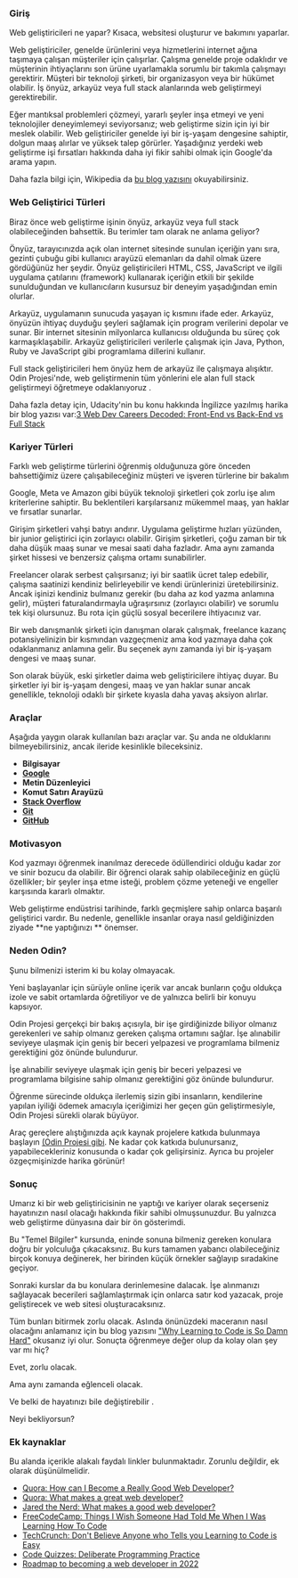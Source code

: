 ### Giriş

Web geliştiricileri ne yapar? Kısaca, websitesi oluşturur ve bakımını yaparlar.

Web geliştiriciler, genelde ürünlerini veya hizmetlerini internet ağına taşımaya çalışan müşteriler için çalışırlar. Çalışma genelde proje odaklıdır ve müşterinin ihtiyaçlarını son ürüne uyarlamakla sorumlu bir takımla çalışmayı gerektirir. Müşteri bir teknoloji şirketi, bir organizasyon veya bir hükümet olabilir. İş önyüz, arkayüz veya full stack alanlarında web geliştirmeyi gerektirebilir.

Eğer mantıksal problemleri çözmeyi, yararlı şeyler inşa etmeyi ve yeni teknolojiler deneyimlemeyi seviyorsanız; web geliştirme sizin için iyi bir meslek olabilir. Web geliştiriciler genelde iyi bir iş-yaşam dengesine sahiptir, dolgun maaş alırlar ve yüksek talep görürler. Yaşadığınız yerdeki web geliştirme işi fırsatları hakkında daha iyi fikir sahibi olmak için Google'da arama yapın.

Daha fazla bilgi için, Wikipedia da [bu blog yazısını](https://en.wikipedia.org/wiki/Web_design) okuyabilirsiniz.

### Web Geliştirici Türleri

Biraz önce web geliştirme işinin önyüz, arkayüz veya full stack olabileceğinden bahsettik. Bu terimler tam olarak ne anlama geliyor?

Önyüz, tarayıcınızda açık olan internet sitesinde sunulan içeriğin yanı sıra, gezinti çubuğu gibi kullanıcı arayüzü elemanları da dahil olmak üzere gördüğünüz her şeydir. Önyüz geliştiricileri HTML, CSS, JavaScript ve ilgili uygulama çatılarını (framework) kullanarak içeriğin etkili bir şekilde sunulduğundan ve kullanıcıların kusursuz bir deneyim yaşadığından emin olurlar.

Arkayüz, uygulamanın sunucuda yaşayan iç kısmını ifade eder. Arkayüz, önyüzün ihtiyaç duyduğu şeyleri sağlamak için program verilerini depolar ve sunar. Bir internet sitesinin milyonlarca kullanıcısı olduğunda bu süreç çok karmaşıklaşabilir. Arkayüz geliştiricileri verilerle çalışmak için Java, Python, Ruby ve JavaScript gibi programlama dillerini kullanır.

Full stack geliştiricileri hem önyüz hem de arkayüz ile çalışmaya alışıktır. Odin Projesi'nde, web geliştirmenin tüm yönlerini ele alan full stack geliştirmeyi öğretmeye odaklanıyoruz .

Daha fazla detay için, Udacity'nin bu konu hakkında İngilizce yazılmış harika bir blog yazısı var:[3 Web Dev Careers Decoded: Front-End vs Back-End vs Full Stack](https://www.udacity.com/blog/2020/12/front-end-vs-back-end-vs-full-stack-web-developers.html)

### Kariyer Türleri

Farklı web geliştirme türlerini öğrenmiş olduğunuza göre önceden bahsettiğimiz üzere çalışabileceğiniz müşteri ve işveren türlerine bir bakalım

Google, Meta ve Amazon gibi büyük teknoloji şirketleri çok zorlu işe alım kriterlerine sahiptir. Bu beklentileri karşılarsanız mükemmel maaş, yan haklar ve fırsatlar sunarlar.

Girişim şirketleri vahşi batıyı andırır. Uygulama geliştirme hızları yüzünden, bir junior geliştirici için zorlayıcı olabilir. Girişim şirketleri, çoğu zaman bir tık daha düşük maaş sunar ve mesai saati daha fazladır. Ama aynı zamanda şirket hissesi ve benzersiz çalışma ortamı sunabilirler.

Freelancer olarak serbest çalışırsanız; iyi bir saatlik ücret talep edebilir, çalışma saatinizi kendiniz belirleyebilir ve kendi ürünlerinizi üretebilirsiniz. Ancak işinizi kendiniz bulmanız gerekir (bu daha az kod yazma anlamına gelir), müşteri faturalandırmayla uğraşırsınız (zorlayıcı olabilir) ve sorumlu tek kişi olursunuz. Bu rota için güçlü sosyal becerilere ihtiyacınız var.

Bir web danışmanlık şirketi için danışman olarak çalışmak, freelance kazanç potansiyelinizin bir kısmından vazgeçmeniz ama kod yazmaya daha çok odaklanmanız anlamına gelir. Bu seçenek aynı zamanda iyi bir iş-yaşam dengesi ve maaş sunar.

Son olarak büyük, eski şirketler daima web geliştiricilere ihtiyaç duyar. Bu şirketler iyi bir iş-yaşam dengesi, maaş ve yan haklar sunar ancak genellikle, teknoloji odaklı bir şirkete kıyasla daha yavaş aksiyon alırlar.

### Araçlar

Aşağıda yaygın olarak kullanılan bazı araçlar var. Şu anda ne olduklarını bilmeyebilirsiniz, ancak ileride kesinlikle bileceksiniz.

- **Bilgisayar**
- **[Google](https://www.google.com/)**
- **Metin Düzenleyici**
- **Komut Satırı Arayüzü**
- **[Stack Overflow](http://stackoverflow.com/)**
- **[Git](https://git-scm.com/)**
- **[GitHub](https://github.com/)**

### Motivasyon

Kod yazmayı öğrenmek inanılmaz derecede ödüllendirici olduğu kadar zor ve sinir bozucu da olabilir. Bir öğrenci olarak sahip olabileceğiniz en güçlü özellikler; bir şeyler inşa etme isteği, problem çözme yeteneği ve engeller karşısında kararlı olmaktır.

Web geliştirme endüstrisi tarihinde, farklı geçmişlere sahip onlarca başarılı geliştirici vardır. Bu nedenle, genellikle insanlar oraya nasıl geldiğinizden ziyade **ne yaptığınızı ** önemser.

### Neden Odin?

Şunu bilmenizi isterim ki bu kolay olmayacak.

Yeni başlayanlar için sürüyle online içerik var ancak bunların çoğu oldukça izole ve sabit ortamlarda öğretiliyor ve de yalnızca belirli bir konuyu kapsıyor.

Odin Projesi gerçekçi bir bakış açısıyla, bir işe girdiğinizde biliyor olmanız gerekenleri ve sahip olmanız gereken çalışma ortamını sağlar. İşe alınabilir seviyeye ulaşmak için geniş bir beceri yelpazesi ve programlama bilmeniz gerektiğini göz önünde bulundurur.

İşe alınabilir seviyeye ulaşmak için geniş bir beceri yelpazesi ve programlama bilgisine sahip olmanız gerektiğini göz önünde bulundurur.

Öğrenme sürecinde oldukça ilerlemiş sizin gibi insanların, kendilerine yapılan iyiliği ödemek amacıyla içeriğimizi her geçen gün geliştirmesiyle, Odin Projesi sürekli olarak büyüyor.

Araç gereçlere alıştığınızda açık kaynak projelere katkıda bulunmaya başlayın [(Odin Projesi gibi](/contributing). Ne kadar çok katkıda bulunursanız, yapabilecekleriniz konusunda o kadar çok gelişirsiniz. Ayrıca bu projeler özgeçmişinizde harika görünür!

### Sonuç

Umarız ki bir web geliştiricisinin ne yaptığı ve kariyer olarak seçerseniz hayatınızın nasıl olacağı hakkında fikir sahibi olmuşsunuzdur. Bu yalnızca web geliştirme dünyasına dair bir ön gösterimdi.

Bu "Temel Bilgiler" kursunda, eninde sonuna bilmeniz gereken konulara doğru bir yolculuğa çıkacaksınız. Bu kurs tamamen yabancı olabileceğiniz birçok konuya değinerek, her birinden küçük örnekler sağlayıp sıradakine geçiyor.

Sonraki kurslar da bu konulara derinlemesine dalacak. İşe alınmanızı sağlayacak becerileri sağlamlaştırmak için onlarca satır kod yazacak, proje geliştirecek ve web sitesi oluşturacaksınız.

Tüm bunları bitirmek zorlu olacak. Aslında önünüzdeki maceranın nasıl olacağını anlamanız için bu blog yazısını ["Why Learning to Code is So Damn Hard"](https://www.thinkful.com/blog/why-learning-to-code-is-so-damn-hard/) okusanız iyi olur. Sonuçta öğrenmeye değer olup da kolay olan şey var mı hiç?

Evet, zorlu olacak.

Ama aynı zamanda eğlenceli olacak.

Ve belki de hayatınızı bile değiştirebilir .

Neyi bekliyorsun?

### Ek kaynaklar

Bu alanda içerikle alakalı faydalı linkler bulunmaktadır. Zorunlu değildir, ek olarak düşünülmelidir.

- [Quora: How can I Become a Really Good Web Developer?](http://www.quora.com/Computer-Programming/How-can-I-become-a-really-good-Web-Developer-starting-from-now-at-age-20-before-age-25)
- [Quora: What makes a great web developer?](http://www.quora.com/What-makes-a-great-web-developer)
- [Jared the Nerd: What makes a good web developer?](http://jaredthenerd.com/2013/05/What-Makes-A-Good-Developer/)
- [FreeCodeCamp: Things I Wish Someone Had Told Me When I Was Learning How To Code](https://www.freecodecamp.org/news/things-i-wish-someone-had-told-me-when-i-was-learning-how-to-code-565fc9dcb329/)
- [TechCrunch: Don't Believe Anyone who Tells you Learning to Code is Easy](http://techcrunch.com/2014/05/24/dont-believe-anyone-who-tells-you-learning-to-code-is-easy/)
- [Code Quizzes: Deliberate Programming Practice](https://codequizzes.wordpress.com/2013/04/28/deliberate-programming-practice/)
- [Roadmap to becoming a web developer in 2022](https://github.com/kamranahmedse/developer-roadmap)
